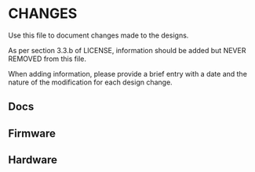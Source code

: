 # CHANGES

Use this file to document changes made to the designs. 

As per section 3.3.b of LICENSE, information should be added but NEVER REMOVED from this file. 

When adding information, please provide a brief entry with a date and the nature of the modification for each design change.

## Docs

## Firmware

## Hardware